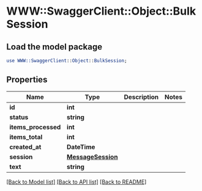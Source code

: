 # WWW::SwaggerClient::Object::BulkSession

## Load the model package
```perl
use WWW::SwaggerClient::Object::BulkSession;
```

## Properties
Name | Type | Description | Notes
------------ | ------------- | ------------- | -------------
**id** | **int** |  | 
**status** | **string** |  | 
**items_processed** | **int** |  | 
**items_total** | **int** |  | 
**created_at** | **DateTime** |  | 
**session** | [**MessageSession**](MessageSession.md) |  | 
**text** | **string** |  | 

[[Back to Model list]](../README.md#documentation-for-models) [[Back to API list]](../README.md#documentation-for-api-endpoints) [[Back to README]](../README.md)


